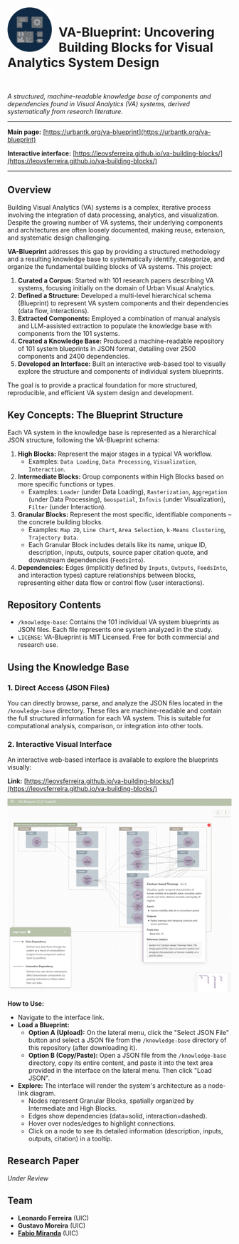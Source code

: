 <img src="./assets/va-blueprint-logo.png" alt="VA-Blueprint Logo" width="100" align="left" style="margin-right: 15px; margin-bottom: 5px;">

# VA-Blueprint: Uncovering Building Blocks for Visual Analytics System Design

<br clear="all" />

*A structured, machine-readable knowledge base of components and dependencies found in Visual Analytics (VA) systems, derived systematically from research literature.*

---

**Main page:** [https://urbantk.org/va-blueprint](https://urbantk.org/va-blueprint) 

**Interactive interface:** [https://leovsferreira.github.io/va-building-blocks/](https://leovsferreira.github.io/va-building-blocks/) 

---

## Overview 

Building Visual Analytics (VA) systems is a complex, iterative process involving the integration of data processing, analytics, and visualization. Despite the growing number of VA systems, their underlying components and architectures are often loosely documented, making reuse, extension, and systematic design challenging. 

**VA-Blueprint** addresses this gap by providing a structured methodology and a resulting knowledge base to systematically identify, categorize, and organize the fundamental building blocks of VA systems. This project: 

1.  **Curated a Corpus:** Started with 101 research papers describing VA systems, focusing initially on the domain of Urban Visual Analytics. 
2.  **Defined a Structure:** Developed a multi-level hierarchical schema (Blueprint) to represent VA system components and their dependencies (data flow, interactions). 
3.  **Extracted Components:** Employed a combination of manual analysis and LLM-assisted extraction to populate the knowledge base with components from the 101 systems. 
4.  **Created a Knowledge Base:** Produced a machine-readable repository of 101 system blueprints in JSON format, detailing over 2500 components and 2400 dependencies. 
5.  **Developed an Interface:** Built an interactive web-based tool to visually explore the structure and components of individual system blueprints. 

The goal is to provide a practical foundation for more structured, reproducible, and efficient VA system design and development. 

## Key Concepts: The Blueprint Structure 

Each VA system in the knowledge base is represented as a hierarchical JSON structure, following the VA-Blueprint schema: 

1.  **High Blocks:** Represent the major stages in a typical VA workflow. 
    *   Examples: `Data Loading`, `Data Processing`, `Visualization`, `Interaction`. 
2.  **Intermediate Blocks:** Group components within High Blocks based on more specific functions or types. 
    *   Examples: `Loader` (under Data Loading), `Rasterization`, `Aggregation` (under Data Processing), `Geospatial`, `Infovis` (under Visualization), `Filter` (under Interaction). 
3.  **Granular Blocks:** Represent the most specific, identifiable components – the concrete building blocks. 
    *   Examples: `Map 2D`, `Line Chart`, `Area Selection`, `k-Means Clustering`, `Trajectory Data`. 
    *   Each Granular Block includes details like its name, unique ID, description, inputs, outputs, source paper citation quote, and downstream dependencies (`FeedsInto`). 
4.  **Dependencies:** Edges (implicitly defined by `Inputs`, `Outputs`, `FeedsInto`, and interaction types) capture relationships between blocks, representing either data flow or control flow (user interactions). 

## Repository Contents 

*   `/knowledge-base`: Contains the 101 individual VA system blueprints as JSON files. Each file represents one system analyzed in the study. 
*   `LICENSE`: VA-Blueprint is MIT Licensed. Free for both commercial and research use. 

## Using the Knowledge Base 

### 1. Direct Access (JSON Files) 

You can directly browse, parse, and analyze the JSON files located in the `/knowledge-base` directory. These files are machine-readable and contain the full structured information for each VA system. This is suitable for computational analysis, comparison, or integration into other tools. 

### 2. Interactive Visual Interface 

An interactive web-based interface is available to explore the blueprints visually: 

**Link:** [https://leovsferreira.github.io/va-building-blocks/](https://leovsferreira.github.io/va-building-blocks/) 

[![interface](https://raw.githubusercontent.com/urban-toolkit/va-blueprint/refs/heads/main/interface.png)](https://leovsferreira.github.io/va-building-blocks/)

**How to Use:** 

*   Navigate to the interface link. 
*   **Load a Blueprint:** 
    *   **Option A (Upload):** On the lateral menu, click the "Select JSON File" button and select a JSON file from the `/knowledge-base` directory of this repository (after downloading it). 
    *   **Option B (Copy/Paste):** Open a JSON file from the `/knowledge-base` directory, copy its entire content, and paste it into the text area provided in the interface on the lateral menu. Then click "Load JSON". 
*   **Explore:** The interface will render the system's architecture as a node-link diagram. 
    *   Nodes represent Granular Blocks, spatially organized by Intermediate and High Blocks. 
    *   Edges show dependencies (data=solid, interaction=dashed). 
    *   Hover over nodes/edges to highlight connections. 
    *   Click on a node to see its detailed information (description, inputs, outputs, citation) in a tooltip. 

## Research Paper 

*Under Review* 

## Team 

*   **Leonardo Ferreira** (UIC) 
*   **Gustavo Moreira** (UIC) 
*   **[Fabio Miranda](https://fmiranda.me/)** (UIC) 
